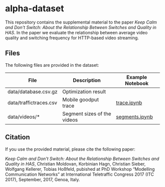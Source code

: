 # alpha-dataset

This repository contains the supplemental material to the paper *Keep Calm and Don't Switch: About the Relationship Between Switches and Quality in HAS*.
In the paper we evaluate the relationship between average video quality and switching frequency for HTTP-based video streaming.

## Files

The following files are provided in the dataset:

| File                   | Description                         | Example Notebook                           |
|------------------------|-------------------------------------|--------------------------------------------|
| data/database.csv.gz   | Optimization result                 |                                            |
| data/traffictraces.csv | Mobile goodput trace                | [trace.ipynb](notebooks/trace.ipynb)       |
| data/videos/*          | Segment sizes of the videos         | [segments.ipynb](notebooks/segments.ipynb) |

## Citation

If you use the provided material, please cite the following paper:

*Keep Calm and Don't Switch: About the Relationship Between Switches and Quality in HAS*, Christian Moldovan, Korbinian Hagn, Christian Sieber, Wolfgang Kellerer, Tobias Hoßfeld, pubished at PhD Workshop “Modelling Communication Networks” at International Teletraffic Congress 2017 (ITC 2017), September, 2017, Genoa, Italy.
